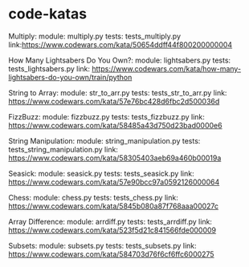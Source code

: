 # code-katas

Multiply:
module: multiply.py
tests: tests_multiply.py
link:https://www.codewars.com/kata/50654ddff44f800200000004

How Many Lightsabers Do You Own?:
module: lightsabers.py
tests: tests_lightsabers.py
link: https://www.codewars.com/kata/how-many-lightsabers-do-you-own/train/python

String to Array:
module: str_to_arr.py
tests: tests_str_to_arr.py
link: https://www.codewars.com/kata/57e76bc428d6fbc2d500036d

FizzBuzz:
module: fizzbuzz.py
tests: tests_fizzbuzz.py
link: https://www.codewars.com/kata/58485a43d750d23bad0000e6

String Manipulation:
module: string_manipulation.py
tests: tests_string_manipulation.py
link: https://www.codewars.com/kata/58305403aeb69a460b00019a

Seasick:
module: seasick.py
tests: tests_seasick.py
link: https://www.codewars.com/kata/57e90bcc97a0592126000064

Chess:
module: chess.py
tests: tests_chess.py
link: https://www.codewars.com/kata/5845b080a87f768aaa00027c

Array Difference:
module: arrdiff.py
tests: tests_arrdiff.py
link: https://www.codewars.com/kata/523f5d21c841566fde000009

Subsets:
module: subsets.py
tests: tests_subsets.py
link: https://www.codewars.com/kata/584703d76f6cf6ffc6000275